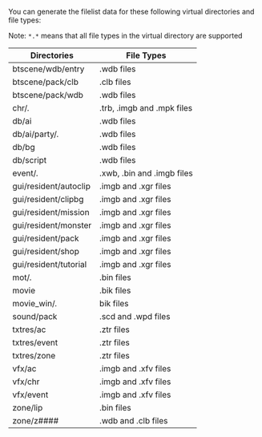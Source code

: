 You can generate the filelist data for these following virtual directories and file types:

Note: `*.*` means that all file types in the virtual directory are supported

  | Directories | File Types | 
  | --- | --- |
  | btscene/wdb/entry | .wdb files |
  | btscene/pack/clb | .clb files |  
  | btscene/pack/wdb | .wdb files |  
  | chr/*.* | .trb, .imgb and .mpk files |
  | db/ai | .wdb files |
  | db/ai/party/*.* | .wdb files |
  | db/bg | .wdb files |
  | db/script | .wdb files | 
  | event/*.* | .xwb, .bin and .imgb files |
  | gui/resident/autoclip | .imgb and .xgr files |
  | gui/resident/clipbg | .imgb and .xgr files |
  | gui/resident/mission | .imgb and .xgr files |
  | gui/resident/monster | .imgb and .xgr files |
  | gui/resident/pack | .imgb and .xgr files |
  | gui/resident/shop | .imgb and .xgr files |
  | gui/resident/tutorial | .imgb and .xgr files |
  | mot/*.* | .bin files |
  | movie | .bik files |
  | movie_win/*.* | bik files |
  | sound/pack | .scd and .wpd files |
  | txtres/ac | .ztr files |
  | txtres/event | .ztr files |
  | txtres/zone | .ztr files |
  | vfx/ac | .imgb and .xfv files |
  | vfx/chr | .imgb and .xfv files |
  | vfx/event | .imgb and .xfv files |
  | zone/lip | .bin files |
  | zone/z#### | .wdb and .clb files |